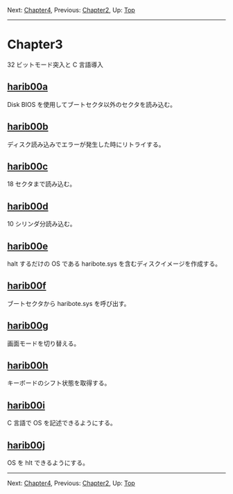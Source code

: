Next: [Chapter4](chapter4.md), Previous: [Chapter2](chapter2.md), Up: [Top](/README.md)

----

# Chapter3

32 ビットモード突入と C 言語導入

## [harib00a](harib00a.md)

Disk BIOS を使用してブートセクタ以外のセクタを読み込む。

## [harib00b](harib00b.md)

ディスク読み込みでエラーが発生した時にリトライする。

## [harib00c](harib00c.md)

18 セクタまで読み込む。

## [harib00d](harib00d.md)

10 シリンダ分読み込む。

## [harib00e](harib00e.md)

halt するだけの OS である haribote.sys を含むディスクイメージを作成する。

## [harib00f](harib00f.md)

ブートセクタから haribote.sys を呼び出す。

## [harib00g](harib00g.md)

画面モードを切り替える。

## [harib00h](harib00h.md)

キーボードのシフト状態を取得する。

## [harib00i](harib00i.md)

C 言語で OS を記述できるようにする。

## [harib00j](harib00j.md)

OS を hlt できるようにする。

----

Next: [Chapter4](chapter4.md), Previous: [Chapter2](chapter2.md), Up: [Top](/README.md)
